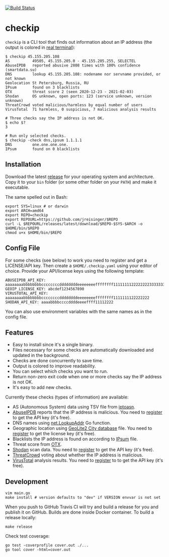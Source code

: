 [![Build Status](https://travis-ci.org/jreisinger/checkip.svg?branch=master)](https://travis-ci.org/jreisinger/checkip)

# checkip

`checkip` is a CLI tool that finds out information about an IP address (the output is colored in [real terminal](https://reisinge.net/blog/2021-01-15-check-ip-address)):

```
$ checkip 45.155.205.108
AS          49505, 45.155.205.0 - 45.155.205.255, SELECTEL
AbuseIPDB   reported abusive 2808 times with 100% confidence (smartdata.su)
DNS         lookup 45.155.205.108: nodename nor servname provided, or not known
Geolocation St Petersburg, Russia, RU
IPsum       found on 3 blacklists
OTX         threat score 2 (seen 2020-12-23 - 2021-02-03)
Shodan      OS unknown, open ports: 123 (service unknown, version unknown)
ThreatCrowd voted malicious/harmless by equal number of users
VirusTotal  71 harmless, 0 suspicious, 7 malicious analysis results

# Three checks say the IP address is not OK.
$ echo $?
3

# Run only selected checks.
$ checkip -check dns,ipsum 1.1.1.1
DNS         one.one.one.one.
IPsum       found on 0 blacklists
```

## Installation

Download the latest [release](https://github.com/jreisinger/checkip/releases)
for your operating system and architecture. Copy it to your `bin` folder (or
some other folder on your `PATH`) and make it executable.

The same spelled out in Bash:

```
export SYS=linux # or darwin
export ARCH=amd64
export REPO=checkip
export REPOURL=https://github.com/jreisinger/$REPO
curl -L $REPOURL/releases/latest/download/$REPO-$SYS-$ARCH -o $HOME/bin/$REPO
chmod u+x $HOME/bin/$REPO
```

## Config File

For some checks (see below) to work you need to register and get a
LICENSE/API key. Then create a `$HOME/.checkip.yaml` using your editor of
choice. Provide your API/license keys using the following template:

```
ABUSEIPDB_API_KEY: aaaaaaaabbbbbbbbccccccccddddddddeeeeeeeeffffffff11111111222222223333333344444444
GEOIP_LICENSE_KEY: abcdef1234567890
VIRUSTOTAL_API_KEY: aaaaaaaabbbbbbbbccccccccddddddddeeeeeeeeffffffff1111111122222222
SHODAN_API_KEY: aaaabbbbccccddddeeeeffff11112222
```

You can also use environment variables with the same names as in the config file.

## Features

* Easy to install since it's a single binary.
* Files necessary for some checks are automatically downloaded and updated in the background.
* Checks are done concurrently to save time.
* Output is colored to improve readability.
* You can select which checks you want to run.
* Return non-zero exit code when one or more checks say the IP address is not OK.
* It's easy to add new checks.

Currently these checks (types of information) are available:

* AS (Autonomous System) data using TSV file from [iptoasn](https://iptoasn.com/).
* [AbuseIPDB](https://www.abuseipdb.com) reports that the IP address is malicious. You need to [register](https://www.abuseipdb.com/register?plan=free) to get the API key (it's free).
* DNS names using [net.LookupAddr](https://golang.org/pkg/net/#LookupAddr) Go function.
* Geographic location using [GeoLite2 City database](https://dev.maxmind.com/geoip/geoip2/geolite2/) file. You need to [register](https://dev.maxmind.com/geoip/geoip2/geolite2/#Download_Access) to get the license key (it's free).
* Blacklists the IP address is found on according to [IPsum](https://github.com/stamparm/ipsum) file.
* Threat score from [OTX](https://otx.alienvault.com/).
* [Shodan](https://www.shodan.io/) scan data. You need to [register](https://account.shodan.io/register) to get the API key (it's free).
* [ThreatCrowd](https://www.threatcrowd.org/) voting about whether the IP address is malicious.
* [VirusTotal](https://developers.virustotal.com/v3.0/reference#ip-object) analysis results. You need to [register](https://www.virustotal.com/gui/join-us) to to get the API key (it's free).

## Development

```
vim main.go
make install # version defaults to "dev" if VERSION envvar is not set
```

When you push to GitHub Travis CI will try and build a release for you and
publish it on GitHub. Builds are done inside Docker container. To build a
release locally:

```
make release
```

Check test coverage:

```
go test -coverprofile cover.out ./...
go tool cover -html=cover.out
```
